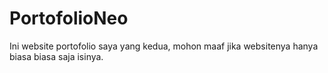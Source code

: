 # PortofolioNeo
Ini website portofolio saya yang kedua, mohon maaf jika websitenya hanya biasa biasa saja isinya.
